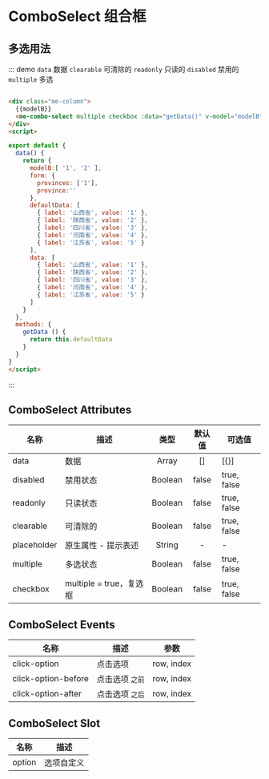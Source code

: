 
# ComboSelect 组合框


<!-- ## 基础用法
::: demo `data` 数据 `clearable` 可清除的 `readonly` 只读的 `disabled` 禁用的
```html

<div class="me-column">
  <me-combo-select :data="data" readonly v-model="modelA"> </me-combo-select>
</div>
<script>

export default {
  data() {
    return {
      modelA: 2,
      form: {
        provinces: ['1'],
        province:''
      },
      data: [
        { label: '山西省', value: '1' },
        { label: '陕西省', value: '2' },
        { label: '四川省', value: '3' },
        { label: '河南省', value: '4' },
        { label: '江苏省', value: '5' }
      ]
    }
  }
}
</script>
```
::: -->

## 多选用法
::: demo `data` 数据 `clearable` 可清除的 `readonly` 只读的 `disabled` 禁用的  `multiple` 多选
```html

<div class="me-column">
  {{modelB}}
  <me-combo-select multiple checkbox :data="getData()" v-model="modelB"> </me-combo-select>
</div>
<script>

export default {
  data() {
    return {
      modelB:[ '1', '2' ],
      form: {
        provinces: ['1'],
        province:''
      },
      defaultData: [
        { label: '山西省', value: '1' },
        { label: '陕西省', value: '2' },
        { label: '四川省', value: '3' },
        { label: '河南省', value: '4' },
        { label: '江苏省', value: '5' }
      ],
      data: [
        { label: '山西省', value: '1' },
        { label: '陕西省', value: '2' },
        { label: '四川省', value: '3' },
        { label: '河南省', value: '4' },
        { label: '江苏省', value: '5' }
      ]
    }
  },
  methods: {
    getData () {
      return this.defaultData
    }
  }
}
</script>
```
:::


## ComboSelect Attributes
| 名称        | 描述                    |  类型   | 默认值 | 可选值      |
| ----------- | ----------------------- | :-----: | :----: | ----------- |
| data        | 数据                    |  Array  |   []   | [{}]        |
| disabled    | 禁用状态                | Boolean | false  | true, false |
| readonly    | 只读状态                | Boolean | false  | true, false |
| clearable   | 可清除的                | Boolean | false  | true, false |
| placeholder | 原生属性 - 提示表述     | String  |   -    | -           |
| multiple    | 多选状态                | Boolean | false  | true, false |
| checkbox    | multiple = true，复选框 | Boolean | false  | true, false |

## ComboSelect Events
| 名称                | 描述            |    参数    |
| ------------------- | --------------- | :--------: |
| click-option        | 点击选项        | row, index |
| click-option-before | 点击选项 `之前` | row, index |
| click-option-after  | 点击选项 `之后` | row, index |

## ComboSelect Slot
| 名称   | 描述       |
| ------ | ---------- |
| option | 选项自定义 |